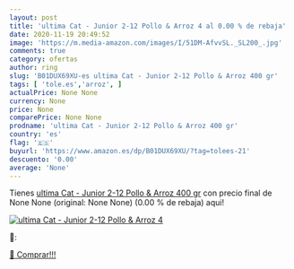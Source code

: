 ```yaml
---
layout: post
title: 'ultima Cat - Junior 2-12 Pollo & Arroz 4 al 0.00 % de rebaja'
date: 2020-11-19 20:49:52
image: 'https://m.media-amazon.com/images/I/51DM-AfvvSL._SL200_.jpg'
comments: true
category: ofertas
author: ring
slug: 'B01DUX69XU-es ultima Cat - Junior 2-12 Pollo & Arroz 400 gr'
tags: [ 'tole.es','arroz', ]
actualPrice: None None
currency: None
price: None
comparePrice: None None
prodname: 'ultima Cat - Junior 2-12 Pollo & Arroz 400 gr'
country: 'es'
flag: '🇪🇸'
buyurl: 'https://www.amazon.es/dp/B01DUX69XU/?tag=tolees-21'
descuento: '0.00'
average: 'None'
---
```


Tienes [ultima Cat - Junior 2-12 Pollo & Arroz 400 gr](https://www.amazon.es/dp/B01DUX69XU/?tag=tolees-21) con precio final de  None None (original: None None) (0.00 %  de rebaja) aqui!

[![ultima Cat - Junior 2-12 Pollo & Arroz 4](https://m.media-amazon.com/images/I/51DM-AfvvSL._SL200_.jpg)](https://www.amazon.es/dp/B01DUX69XU/?tag=tolees-21)

🔎:


[🛒 Comprar!!!](https://www.amazon.es/dp/B01DUX69XU/?tag=tolees-21)
